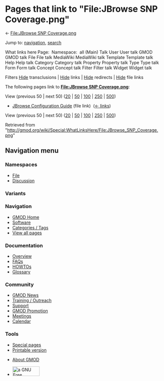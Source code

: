 <div id="mw-page-base" class="noprint">

</div>

<div id="mw-head-base" class="noprint">

</div>

<div id="content" class="mw-body" role="main">

<span id="top"></span>

<div id="mw-js-message" style="display:none;">

</div>



# <span dir="auto">Pages that link to "File:JBrowse SNP Coverage.png"</span>

<div id="bodyContent">

<div id="contentSub">

← [File:JBrowse SNP
Coverage.png](/wiki/File:JBrowse_SNP_Coverage.png "File:JBrowse SNP Coverage.png")

</div>

<div id="jump-to-nav" class="mw-jump">

Jump to: [navigation](#mw-navigation), [search](#p-search)

</div>

<div id="mw-content-text">

What links here Page:  Namespace:  all (Main) Talk User User talk GMOD
GMOD talk File File talk MediaWiki MediaWiki talk Template Template talk
Help Help talk Category Category talk Property Property talk Type Type
talk Form Form talk Concept Concept talk Filter Filter talk Widget
Widget talk

Filters
[Hide](/mediawiki/index.php?title=Special:WhatLinksHere/File:JBrowse_SNP_Coverage.png&hidetrans=1 "Special:WhatLinksHere/File:JBrowse SNP Coverage.png")
transclusions \|
[Hide](/mediawiki/index.php?title=Special:WhatLinksHere/File:JBrowse_SNP_Coverage.png&hidelinks=1 "Special:WhatLinksHere/File:JBrowse SNP Coverage.png")
links \|
[Hide](/mediawiki/index.php?title=Special:WhatLinksHere/File:JBrowse_SNP_Coverage.png&hideredirs=1 "Special:WhatLinksHere/File:JBrowse SNP Coverage.png")
redirects \|
[Hide](/mediawiki/index.php?title=Special:WhatLinksHere/File:JBrowse_SNP_Coverage.png&hideimages=1 "Special:WhatLinksHere/File:JBrowse SNP Coverage.png")
file links

The following pages link to **[File:JBrowse SNP
Coverage.png](/wiki/File:JBrowse_SNP_Coverage.png "File:JBrowse SNP Coverage.png")**:

View (previous 50 \| next 50)
([20](/mediawiki/index.php?title=Special:WhatLinksHere/File:JBrowse_SNP_Coverage.png&limit=20 "Special:WhatLinksHere/File:JBrowse SNP Coverage.png")
\|
[50](/mediawiki/index.php?title=Special:WhatLinksHere/File:JBrowse_SNP_Coverage.png&limit=50 "Special:WhatLinksHere/File:JBrowse SNP Coverage.png")
\|
[100](/mediawiki/index.php?title=Special:WhatLinksHere/File:JBrowse_SNP_Coverage.png&limit=100 "Special:WhatLinksHere/File:JBrowse SNP Coverage.png")
\|
[250](/mediawiki/index.php?title=Special:WhatLinksHere/File:JBrowse_SNP_Coverage.png&limit=250 "Special:WhatLinksHere/File:JBrowse SNP Coverage.png")
\|
[500](/mediawiki/index.php?title=Special:WhatLinksHere/File:JBrowse_SNP_Coverage.png&limit=500 "Special:WhatLinksHere/File:JBrowse SNP Coverage.png"))

- [JBrowse Configuration
  Guide](/wiki/JBrowse_Configuration_Guide "JBrowse Configuration Guide")
  (file link) ‎ <span class="mw-whatlinkshere-tools">([←
  links](/mediawiki/index.php?title=Special:WhatLinksHere&target=JBrowse+Configuration+Guide "Special:WhatLinksHere"))</span>

View (previous 50 \| next 50)
([20](/mediawiki/index.php?title=Special:WhatLinksHere/File:JBrowse_SNP_Coverage.png&limit=20 "Special:WhatLinksHere/File:JBrowse SNP Coverage.png")
\|
[50](/mediawiki/index.php?title=Special:WhatLinksHere/File:JBrowse_SNP_Coverage.png&limit=50 "Special:WhatLinksHere/File:JBrowse SNP Coverage.png")
\|
[100](/mediawiki/index.php?title=Special:WhatLinksHere/File:JBrowse_SNP_Coverage.png&limit=100 "Special:WhatLinksHere/File:JBrowse SNP Coverage.png")
\|
[250](/mediawiki/index.php?title=Special:WhatLinksHere/File:JBrowse_SNP_Coverage.png&limit=250 "Special:WhatLinksHere/File:JBrowse SNP Coverage.png")
\|
[500](/mediawiki/index.php?title=Special:WhatLinksHere/File:JBrowse_SNP_Coverage.png&limit=500 "Special:WhatLinksHere/File:JBrowse SNP Coverage.png"))

</div>

<div class="printfooter">

Retrieved from
"<http://gmod.org/wiki/Special:WhatLinksHere/File:JBrowse_SNP_Coverage.png>"

</div>

<div id="catlinks" class="catlinks catlinks-allhidden">

</div>

<div class="visualClear">

</div>

</div>

</div>

<div id="mw-navigation">

## Navigation menu

<div id="mw-head">



<div id="left-navigation">

<div id="p-namespaces" class="vectorTabs" role="navigation"
aria-labelledby="p-namespaces-label">

### Namespaces

- <span id="ca-nstab-image"><a href="/wiki/File:JBrowse_SNP_Coverage.png" accesskey="c"
  title="View the file page [c]">File</a></span>
- <span id="ca-talk"><a
  href="/mediawiki/index.php?title=File_talk:JBrowse_SNP_Coverage.png&amp;action=edit&amp;redlink=1"
  accesskey="t"
  title="Discussion about the content page [t]">Discussion</a></span>

</div>

<div id="p-variants" class="vectorMenu emptyPortlet" role="navigation"
aria-labelledby="p-variants-label">

### 

### Variants[](#)

<div class="menu">

</div>

</div>

</div>

<div id="right-navigation">





</div>



</div>

</div>

</div>

<div id="mw-panel">

<div id="p-logo" role="banner">

<a href="/wiki/Main_Page"
style="background-image: url(http://gmod.org/images/GMOD-cogs.png);"
title="Visit the main page"></a>

</div>

<div id="p-Navigation" class="portal" role="navigation"
aria-labelledby="p-Navigation-label">

### Navigation

<div class="body">

- <span id="n-GMOD-Home">[GMOD Home](/wiki/Main_Page)</span>
- <span id="n-Software">[Software](/wiki/GMOD_Components)</span>
- <span id="n-Categories-.2F-Tags">[Categories /
  Tags](/wiki/Categories)</span>
- <span id="n-View-all-pages">[View all
  pages](/wiki/Special:AllPages)</span>

</div>

</div>

<div id="p-Documentation" class="portal" role="navigation"
aria-labelledby="p-Documentation-label">

### Documentation

<div class="body">

- <span id="n-Overview">[Overview](/wiki/Overview)</span>
- <span id="n-FAQs">[FAQs](/wiki/Category:FAQ)</span>
- <span id="n-HOWTOs">[HOWTOs](/wiki/Category:HOWTO)</span>
- <span id="n-Glossary">[Glossary](/wiki/Glossary)</span>

</div>

</div>

<div id="p-Community" class="portal" role="navigation"
aria-labelledby="p-Community-label">

### Community

<div class="body">

- <span id="n-GMOD-News">[GMOD News](/wiki/GMOD_News)</span>
- <span id="n-Training-.2F-Outreach">[Training /
  Outreach](/wiki/Training_and_Outreach)</span>
- <span id="n-Support">[Support](/wiki/Support)</span>
- <span id="n-GMOD-Promotion">[GMOD
  Promotion](/wiki/GMOD_Promotion)</span>
- <span id="n-Meetings">[Meetings](/wiki/Meetings)</span>
- <span id="n-Calendar">[Calendar](/wiki/Calendar)</span>

</div>

</div>

<div id="p-tb" class="portal" role="navigation"
aria-labelledby="p-tb-label">

### Tools

<div class="body">

- <span id="t-specialpages"><a href="/wiki/Special:SpecialPages" accesskey="q"
  title="A list of all special pages [q]">Special pages</a></span>
- <span id="t-print"><a
  href="/mediawiki/index.php?title=Special:WhatLinksHere/File:JBrowse_SNP_Coverage.png&amp;printable=yes"
  rel="alternate" accesskey="p"
  title="Printable version of this page [p]">Printable version</a></span>

</div>

</div>

</div>

</div>

<div id="footer" role="contentinfo">

- <span id="footer-places-about">[About
  GMOD](/wiki/GMOD:About "GMOD:About")</span>

<!-- -->

- <span id="footer-copyrightico">[<img src="http://www.gnu.org/graphics/gfdl-logo-small.png" width="88"
  height="31" alt="a GNU Free Documentation License" />](http://www.gnu.org/licenses/fdl-1.3.html)</span>


<div style="clear:both">

</div>

</div>
